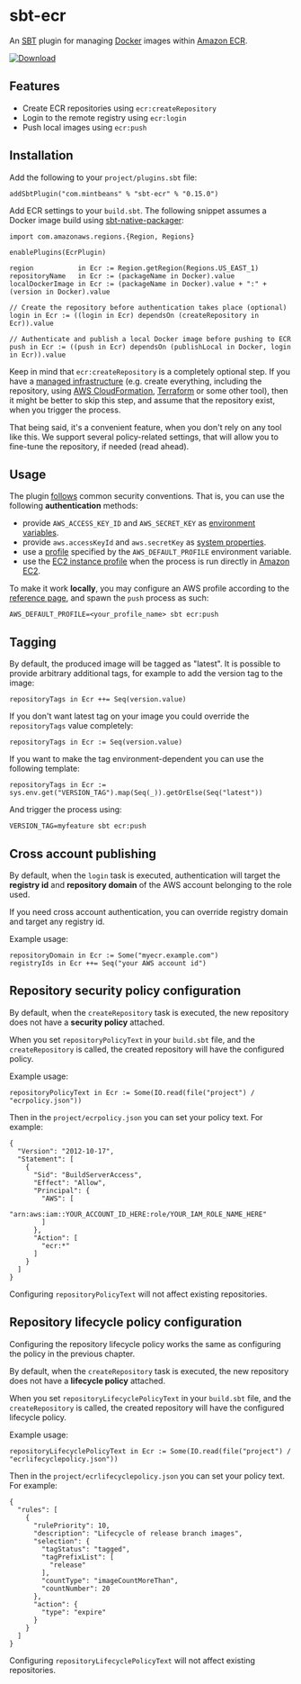# sbt-ecr

An [SBT](http://www.scala-sbt.org/) plugin for managing [Docker](http://docker.io) images within [Amazon ECR](https://aws.amazon.com/ecr/).

[ ![Download](https://api.bintray.com/packages/sbilinski/sbt-plugins/sbt-ecr/images/download.svg) ](https://bintray.com/sbilinski/sbt-plugins/sbt-ecr/_latestVersion)

## Features

* Create ECR repositories using `ecr:createRepository`
* Login to the remote registry using `ecr:login`
* Push local images using `ecr:push`

## Installation

Add the following to your `project/plugins.sbt` file:

    addSbtPlugin("com.mintbeans" % "sbt-ecr" % "0.15.0")

Add ECR settings to your `build.sbt`. The following snippet assumes a Docker image build using [sbt-native-packager](https://github.com/sbt/sbt-native-packager):

    import com.amazonaws.regions.{Region, Regions}
    
    enablePlugins(EcrPlugin)

    region           in Ecr := Region.getRegion(Regions.US_EAST_1)
    repositoryName   in Ecr := (packageName in Docker).value
    localDockerImage in Ecr := (packageName in Docker).value + ":" + (version in Docker).value

    // Create the repository before authentication takes place (optional)
    login in Ecr := ((login in Ecr) dependsOn (createRepository in Ecr)).value

    // Authenticate and publish a local Docker image before pushing to ECR
    push in Ecr := ((push in Ecr) dependsOn (publishLocal in Docker, login in Ecr)).value
    
Keep in mind that `ecr:createRepository` is a completely optional step. If you have a [managed infrastructure](https://en.wikipedia.org/wiki/Infrastructure_as_code) (e.g. create everything, including the repository, using [AWS CloudFormation](https://aws.amazon.com/cloudformation/), [Terraform](https://www.terraform.io/) or some other tool), then it might be better to skip this step, and assume that the repository exist, when you trigger the process.

That being said, it's a convenient feature, when you don't rely on any tool like this. We support several policy-related settings, that will allow you to fine-tune the repository, if needed (read ahead).

## Usage

The plugin [follows](https://github.com/sbilinski/sbt-ecr/blob/master/src/main/scala/sbtecr/Aws.scala) common security
conventions. That is, you can use the following **authentication** methods:

* provide `AWS_ACCESS_KEY_ID` and `AWS_SECRET_KEY` as [environment variables](https://docs.aws.amazon.com/AWSJavaSDK/latest/javadoc/com/amazonaws/auth/EnvironmentVariableCredentialsProvider.html).
* provide `aws.accessKeyId` and `aws.secretKey` as [system properties](https://docs.aws.amazon.com/AWSJavaSDK/latest/javadoc/com/amazonaws/auth/SystemPropertiesCredentialsProvider.html).
* use a [profile](https://docs.aws.amazon.com/AWSJavaSDK/latest/javadoc/com/amazonaws/auth/profile/ProfileCredentialsProvider.html) specified by the `AWS_DEFAULT_PROFILE` environment variable.
* use the [EC2 instance profile](https://docs.aws.amazon.com/AWSJavaSDK/latest/javadoc/com/amazonaws/auth/EC2ContainerCredentialsProviderWrapper.html) when the process is run directly in [Amazon EC2](https://aws.amazon.com/ec2/).

To make it work **locally**, you may configure an AWS profile according to the [reference page](https://docs.aws.amazon.com/cli/latest/userguide/cli-configure-profiles.html), and spawn the `push` process as such:

    AWS_DEFAULT_PROFILE=<your_profile_name> sbt ecr:push

## Tagging

By default, the produced image will be tagged as "latest". It is possible to provide arbitrary additional tags,
 for example to add the version tag to the image:
    
    repositoryTags in Ecr ++= Seq(version.value)
    
If you don't want latest tag on your image you could override the ```repositoryTags``` value completely:
 
    repositoryTags in Ecr := Seq(version.value)

If you want to make the tag environment-dependent you can use the following template:

    repositoryTags in Ecr := sys.env.get("VERSION_TAG").map(Seq(_)).getOrElse(Seq("latest"))

And trigger the process using:

    VERSION_TAG=myfeature sbt ecr:push

## Cross account publishing

By default, when the `login` task is executed, authentication will target the **registry id** and **repository domain** of the AWS account belonging to the role used.

If you need cross account authentication, you can override registry domain and target any registry id.

Example usage:

    repositoryDomain in Ecr := Some("myecr.example.com")
    registryIds in Ecr ++= Seq("your AWS account id")

## Repository security policy configuration

By default, when the `createRepository` task is executed, the new repository does not have a **security policy**
attached. 

When you set `repositoryPolicyText` in your `build.sbt` file, and the `createRepository` is called, the created
repository will have the configured policy. 

Example usage:
    
    repositoryPolicyText in Ecr := Some(IO.read(file("project") / "ecrpolicy.json")) 
    
Then in the `project/ecrpolicy.json` you can set your policy text. For example:
    
    {
      "Version": "2012-10-17",
      "Statement": [
        {
          "Sid": "BuildServerAccess",
          "Effect": "Allow",
          "Principal": {
            "AWS": [
              "arn:aws:iam::YOUR_ACCOUNT_ID_HERE:role/YOUR_IAM_ROLE_NAME_HERE"
            ]
          },
          "Action": [
            "ecr:*"
          ]
        }
      ]
    }
 
Configuring `repositoryPolicyText` will not affect existing repositories.

## Repository lifecycle policy configuration

Configuring the repository lifecycle policy works the same as configuring the policy in the previous chapter.

By default, when the `createRepository` task is executed, the new repository does not have a **lifecycle 
policy** attached. 

When you set `repositoryLifecyclePolicyText` in your `build.sbt` file, and the `createRepository` is called, the created
repository will have the configured lifecycle policy. 

Example usage:
    
    repositoryLifecyclePolicyText in Ecr := Some(IO.read(file("project") / "ecrlifecyclepolicy.json")) 
    
Then in the `project/ecrlifecyclepolicy.json` you can set your policy text. For example:
    
    {
      "rules": [
        {
          "rulePriority": 10,
          "description": "Lifecycle of release branch images",
          "selection": {
            "tagStatus": "tagged",
            "tagPrefixList": [
              "release"
            ],
            "countType": "imageCountMoreThan",
            "countNumber": 20
          },
          "action": {
            "type": "expire"
          }
        }
      ]
    }
 
Configuring `repositoryLifecyclePolicyText` will not affect existing repositories.


